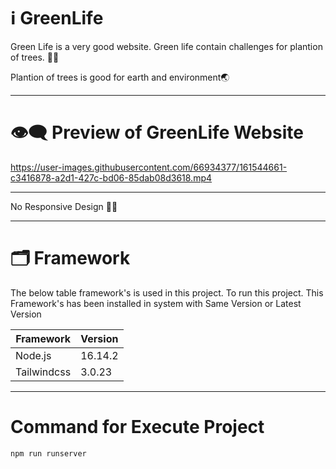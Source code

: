 # ℹ️ GreenLife

Green Life is a very good website. Green life contain challenges for plantion of trees. 🌳🌴

Plantion of trees is good for earth and environment🌏

---

# 👁️‍🗨️ Preview of GreenLife Website

https://user-images.githubusercontent.com/66934377/161544661-c3416878-a2d1-427c-bd06-85dab08d3618.mp4

---

No Responsive Design 📱🥲

---

# 🗂️ Framework

The below table framework's is used in this project. To run this project. This Framework's has been installed in system with Same Version or Latest Version

| Framework  | Version |
| ------------- | ------------- |
| Node.js  | 16.14.2  |
| Tailwindcss  | 3.0.23  |

---

# Command for Execute Project

```bash
npm run runserver
```


